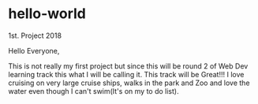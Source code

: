 # hello-world
1st. Project 2018

Hello Everyone, 

This is not really my first project but since this will be round 2 of Web Dev learning track this what I will be calling it. This track will be Great!!!
I love cruising on very large cruise ships, walks in the park and Zoo and love the water even though I can't swim(It's on my to do list).   
